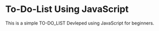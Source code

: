 # To-Do-List Using JavaScript
This is a simple TO-DO_LIST Devleped using JavaScript for beginners. 
